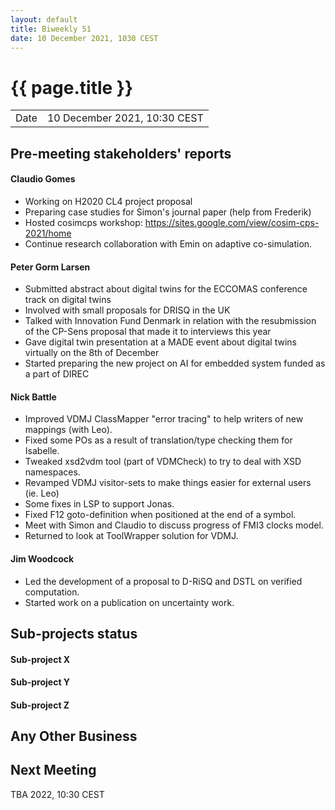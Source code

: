 ```yaml
---
layout: default
title: Biweekly 51
date: 10 December 2021, 1030 CEST
---
```


<script src="https://code.jquery.com/jquery-1.11.1.min.js">
</script>
<script src="/javascripts/edit.js"></script>
<script>setEditButonNm();</script>

# {{ page.title }}

|||
|---|---|
| Date | 10 December 2021, 10:30 CEST |


## Pre-meeting stakeholders' reports

<!-- Please keep in mind that the minutes are publicly available.-->

#### Claudio Gomes
* Working on H2020 CL4 project proposal
* Preparing case studies for Simon's journal paper (help from Frederik)
* Hosted cosimcps workshop: https://sites.google.com/view/cosim-cps-2021/home
* Continue research collaboration with Emin on adaptive co-simulation.

#### Peter Gorm Larsen
* Submitted abstract about digital twins for the ECCOMAS conference track on digital twins
* Involved with small proposals for DRISQ in the UK
* Talked with Innovation Fund Denmark in relation with the resubmission of the CP-Sens proposal that made it to interviews this year
* Gave digital twin presentation at a MADE event about digital twins virtually on the 8th of December
* Started preparing the new project on AI for embedded system funded as a part of DIREC

#### Nick Battle
* Improved VDMJ ClassMapper "error tracing" to help writers of new mappings (with Leo).
* Fixed some POs as a result of translation/type checking them for Isabelle.
* Tweaked xsd2vdm tool (part of VDMCheck) to try to deal with XSD namespaces.
* Revamped VDMJ visitor-sets to make things easier for external users (ie. Leo)
* Some fixes in LSP to support Jonas.
* Fixed F12 goto-definition when positioned at the end of a symbol.
* Meet with Simon and Claudio to discuss progress of FMI3 clocks model.
* Returned to look at ToolWrapper solution for VDMJ.

#### Jim Woodcock
* Led the development of a proposal to D-RiSQ and DSTL on verified computation.
* Started work on a publication on uncertainty work.

## Sub-projects status


#### Sub-project X

#### Sub-project Y

#### Sub-project Z

##  Any Other Business

Next Meeting
------------

TBA 2022, 10:30 CEST


<div id="edit_page_div"></div>
